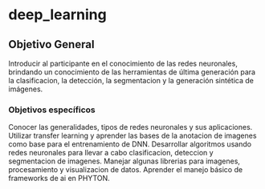 # deep_learning

## Objetivo General

Introducir al participante en el conocimiento de las redes neuronales, brindando un conocimiento de las herramientas de última generación para la clasificacion, la detección, la segmentacion y la generación sintética de imágenes.

### Objetivos específicos

Conocer las generalidades, tipos de redes neuronales y sus aplicaciones.
Utilizar transfer learning y aprender las bases de la anotacion de imagenes como base para el entrenamiento de DNN.
Desarrollar algoritmos usando redes neuronales para llevar a cabo clasificacion, deteccion y segmentacion de imagenes.
Manejar algunas librerias para imagenes, procesamiento y visualizacion de datos.
Aprender el manejo básico de frameworks de ai en PHYTON.
